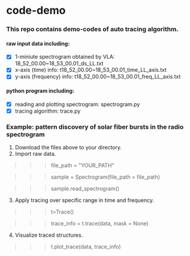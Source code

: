 # code-demo
### This repo contains demo-codes of auto tracing algorithm.

#### raw input data including:
- [x] 1-miniute spectrogram obtained by VLA: 18_52_00.00~18_53_00.01_ds_LL.txt
- [x] x-axis (time) info: t18_52_00.00~18_53_00.01_time_LL_axis.txt
- [x] y-axis (frequency) info: t18_52_00.00~18_53_00.01_freq_LL_axis.txt

#### python program including:
- [x] reading and plotting spectrogram: spectrogram.py
- [x] tracing algorithm: trace.py

### Example: pattern discovery of solar fiber bursts in the radio spectrogram
1. Download the files above to your directory.
2. Import raw data.
>>> file_path = "YOUR_PATH"

>>> sample = Spectrogram(file_path = file_path)
  
>>> sample.read_spectrogram()
  
3. Apply tracing over specific range in time and frequency.
>>> t=Trace()

>>> trace_info = t.trace(data, mask = None)
  
4. Visualize traced structures.
>>> t.plot_trace(data, trace_info)

